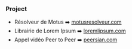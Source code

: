 ### Project

- Résolveur de Motus ➡️ [motusresolveur.com](motusresolveur.com)
- Librairie de Lorem Ipsum ➡️ [loremlipsum.com](loremlipsum.com)
- Appel vidéo Peer to Peer ➡️ [peersian.com](peersian.com)
